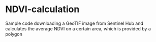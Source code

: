 # NDVI-calculation
Sample code downloading a GeoTIF image from Sentinel Hub and calculates the average NDVI on a certain area, which is provided by a polygon 

